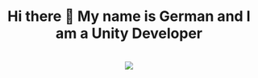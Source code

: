 <h1 align="center"> Hi there 👋 My name is German and I am a Unity Developer </h1>

<h1 align="center">
  <a>
    <img src="https://github-readme-activity-graph.vercel.app/graph?username=ArtushevskiiGerman&bg_color=181818&color=58A6FF&line=C3D1D9&point=1F6FEB&hide_border=true&custom_title=GitHub%20Commits%20Graph"/>
  </a>
</h1>
